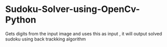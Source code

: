 # Sudoku-Solver-using-OpenCv-Python
Gets digits from the input image and uses this as input , it will output solved sudoku using back trackking algorithm
